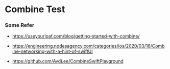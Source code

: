 # Combine Test

### Some Refer

- https://useyourloaf.com/blog/getting-started-with-combine/

- https://engineering.nodesagency.com/categories/ios/2020/03/16/Combine-networking-with-a-hint-of-swiftUI

- https://github.com/AvdLee/CombineSwiftPlayground